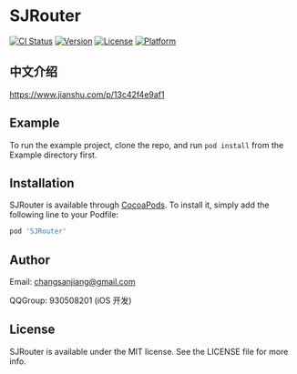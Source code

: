 # SJRouter

[![CI Status](https://img.shields.io/travis/changsanjiang@gmail.com/SJRouter.svg?style=flat)](https://travis-ci.org/changsanjiang@gmail.com/SJRouter)
[![Version](https://img.shields.io/cocoapods/v/SJRouter.svg?style=flat)](https://cocoapods.org/pods/SJRouter)
[![License](https://img.shields.io/cocoapods/l/SJRouter.svg?style=flat)](https://cocoapods.org/pods/SJRouter)
[![Platform](https://img.shields.io/cocoapods/p/SJRouter.svg?style=flat)](https://cocoapods.org/pods/SJRouter)

## 中文介绍

https://www.jianshu.com/p/13c42f4e9af1

## Example

To run the example project, clone the repo, and run `pod install` from the Example directory first.

## Installation

SJRouter is available through [CocoaPods](https://cocoapods.org). To install
it, simply add the following line to your Podfile:

```ruby
pod 'SJRouter'
```

## Author

Email: changsanjiang@gmail.com

QQGroup: 930508201 (iOS 开发)

## License

SJRouter is available under the MIT license. See the LICENSE file for more info.
